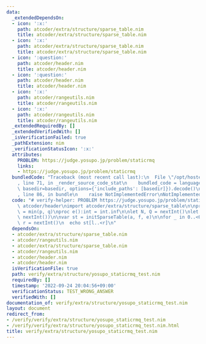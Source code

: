 ```yaml
---
data:
  _extendedDependsOn:
  - icon: ':x:'
    path: atcoder/extra/structure/sparse_table.nim
    title: atcoder/extra/structure/sparse_table.nim
  - icon: ':x:'
    path: atcoder/extra/structure/sparse_table.nim
    title: atcoder/extra/structure/sparse_table.nim
  - icon: ':question:'
    path: atcoder/header.nim
    title: atcoder/header.nim
  - icon: ':question:'
    path: atcoder/header.nim
    title: atcoder/header.nim
  - icon: ':x:'
    path: atcoder/rangeutils.nim
    title: atcoder/rangeutils.nim
  - icon: ':x:'
    path: atcoder/rangeutils.nim
    title: atcoder/rangeutils.nim
  _extendedRequiredBy: []
  _extendedVerifiedWith: []
  _isVerificationFailed: true
  _pathExtension: nim
  _verificationStatusIcon: ':x:'
  attributes:
    PROBLEM: https://judge.yosupo.jp/problem/staticrmq
    links:
    - https://judge.yosupo.jp/problem/staticrmq
  bundledCode: "Traceback (most recent call last):\n  File \"/opt/hostedtoolcache/Python/3.10.8/x64/lib/python3.10/site-packages/onlinejudge_verify/documentation/build.py\"\
    , line 71, in _render_source_code_stat\n    bundled_code = language.bundle(stat.path,\
    \ basedir=basedir, options={'include_paths': [basedir]}).decode()\n  File \"/opt/hostedtoolcache/Python/3.10.8/x64/lib/python3.10/site-packages/onlinejudge_verify/languages/nim.py\"\
    , line 86, in bundle\n    raise NotImplementedError\nNotImplementedError\n"
  code: "# verify-helper: PROBLEM https://judge.yosupo.jp/problem/staticrmq\n\ninclude\
    \ atcoder/header\nimport atcoder/extra/structure/sparse_table\n\nproc f(p, q:int):int\
    \ = min(p, q)\nproc e():int = int.inf\n\nlet N, Q = nextInt()\nlet a = newSeqWith(N,\
    \ nextInt())\n\nvar st = initSparseTable(a, f, e)\n\nfor _ in 0..<Q:\n  let l,\
    \ r = nextInt()\n  echo st[l..<r]\n"
  dependsOn:
  - atcoder/extra/structure/sparse_table.nim
  - atcoder/rangeutils.nim
  - atcoder/extra/structure/sparse_table.nim
  - atcoder/rangeutils.nim
  - atcoder/header.nim
  - atcoder/header.nim
  isVerificationFile: true
  path: verify/extra/structure/yosupo_staticrmq_test.nim
  requiredBy: []
  timestamp: '2022-09-24 20:04:56+09:00'
  verificationStatus: TEST_WRONG_ANSWER
  verifiedWith: []
documentation_of: verify/extra/structure/yosupo_staticrmq_test.nim
layout: document
redirect_from:
- /verify/verify/extra/structure/yosupo_staticrmq_test.nim
- /verify/verify/extra/structure/yosupo_staticrmq_test.nim.html
title: verify/extra/structure/yosupo_staticrmq_test.nim
---
```

